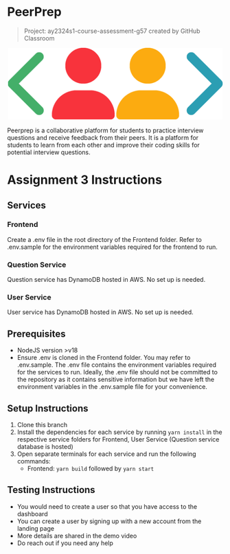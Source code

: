 # PeerPrep

> Project: ay2324s1-course-assessment-g57 created by GitHub Classroom

<p align="center">
    <img src="Frontend/public/logo.png" alt="peerprep logo" width="500px" />
</p>
<p>
Peerprep is a collaborative platform for students to practice interview questions and receive feedback from their peers. It is a platform for students to learn from each other and improve their coding skills for potential interview questions.
</p>

# Assignment 3 Instructions

## Services

### Frontend

Create a .env file in the root directory of the Frontend folder. Refer to .env.sample for the environment variables required for the frontend to run.

### Question Service

Question service has DynamoDB hosted in AWS. No set up is needed.

### User Service

User service has DynamoDB hosted in AWS. No set up is needed.

## Prerequisites

-   NodeJS version >v18
-   Ensure .env is cloned in the Frontend folder. You may refer to .env.sample. The .env file contains the environment variables required for the services to run. Ideally, the .env file should not be committed to the repository as it contains sensitive information but we have left the environment variables in the .env.sample file for your convenience.

## Setup Instructions

1. Clone this branch
2. Install the dependencies for each service by running `yarn install` in the respective service folders for Frontend, User Service (Question service database is hosted)
3. Open separate terminals for each service and run the following commands:
    - Frontend: `yarn build` followed by `yarn start`

## Testing Instructions

-   You would need to create a user so that you have access to the dashboard
-   You can create a user by signing up with a new account from the landing page
-   More details are shared in the demo video
-   Do reach out if you need any help
